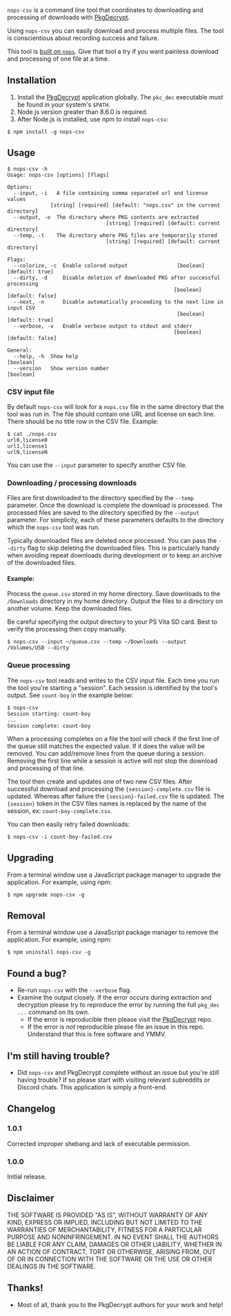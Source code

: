 `nops-csv` is a command line tool that coordinates to downloading and processing
of downloads with [PkgDecrypt](https://github.com/weaknespase/PkgDecrypt/).

Using `nops-csv` you can easily download and process multiple files. The tool is
conscientious about recording success and failure.

This tool is [built on `nops`](https://www.npmjs.com/package/nops). Give that
tool a try if you want painless download and processing of one file at a time.

## Installation

1. Install the [PkgDecrypt](https://github.com/weaknespase/PkgDecrypt/)
application globally. The `pkc_dec` executable _must_ be found in your
system's `$PATH`.
2. Node.js version greater than 8.6.0 is required.
3. After Node.js is installed, use npm to install `nops-csv`:

```
$ npm install -g nops-csv
```

## Usage

```
$ nops-csv -h
Usage: nops-csv [options] [flags]

Options:
  --input, -i   A file containing comma separated url and license values
              [string] [required] [default: "nops.csv" in the current directory]
  --output, -o  The directory where PKG contents are extracted
                                [string] [required] [default: current directory]
  --temp, -t    The directory where PKG files are temporarily stored
                                [string] [required] [default: current directory]

Flags:
  --colorize, -c  Enable colored output                [boolean] [default: true]
  --dirty, -d     Disable deletion of downloaded PKG after successful processing
                                                      [boolean] [default: false]
  --next, -n      Disable automatically proceeding to the next line in input CSV
                                                       [boolean] [default: true]
  --verbose, -v   Enable verbose output to stdout and stderr
                                                      [boolean] [default: false]

General:
  --help, -h  Show help                                                [boolean]
  --version   Show version number                                      [boolean]
```

### CSV input file

By default `nops-csv` will look for a `nops.csv` file in the same directory that
the tool was run in. The file should contain one URL and license on each line.
There should be no title row in the CSV file. Example:

```
$ cat ./nops.csv
url0,license0
url1,license1
urlN,licenseN
```

You can use the `--input` parameter to specify another CSV file.

### Downloading / processing downloads

Files are first downloaded to the directory specified by the `--temp` parameter.
Once the download is complete the download is processed. The processed files are
saved to the directory specified by the `--output` parameter. For simplicity,
each of these parameters defaults to the directory which the `nops-csv` tool was
run.

Typically downloaded files are deleted once processed. You can pass the
`--dirty` flag to skip deleting the downloaded files. This is particularly
handy when avoiding repeat downloads during development or to keep an archive of
the downloaded files.

#### Example:

Process the `queue.csv` stored in my home directory. Save downloads to the
`/Downloads` directory in my home directory. Output the files to a directory on
another volume. Keep the downloaded files.

Be careful specifying the output directory to your PS Vita SD card. Best to
verify the processing then copy manually.

```
$ nops-csv --input ~/queue.csv --temp ~/Downloads --output /Volumes/USB --dirty
```

### Queue processing

The `nops-csv` tool reads and writes to the CSV input file. Each time you run
the tool you're starting a "session". Each session is identified by the tool's
output. See `count-boy` in the example below:

```
$ nops-csv
Session starting: count-boy
...
Session complete: count-boy
```

When a processing completes on a file the tool will check if the first line of
the queue still matches the expected value. If it does the value will be
removed. You can add/remove lines from the queue during a session. Removing the
first line while a session is active will not stop the download and processing
of that line.

The tool then create and updates one of two new CSV files. After successful
download and processing the `{session}-complete.csv` file is updated. Whereas
after failure the `{session}-failed.csv` file is updated. The `{session}` token
in the CSV files names is replaced by the name of the session, ex:
`count-boy-complete.csv`.

You can then easily retry failed downloads:

```
$ nops-csv -i count-boy-failed.csv
```

## Upgrading

From a terminal window use a JavaScript package manager to upgrade the
application. For example, using npm:

```
$ npm upgrade nops-csv -g
```

## Removal

From a terminal window use a JavaScript package manager to remove the
application. For example, using npm:

```
$ npm uninstall nops-csv -g
```

## Found a bug?

* Re-run `nops-csv` with the `--verbose` flag.
* Examine the output closely. If the error occurs during extraction and
decryption please try to reproduce the error by running the full `pkg_dec ...`
command on its own.
  * If the error is reproducible then please visit the
  [PkgDecrypt](https://github.com/weaknespase/PkgDecrypt/) repo.
  * If the error is _not_ reproducible please file an issue in this repo.
  Understand that this is free software and YMMV.

## I'm still having trouble?

* Did `nops-csv` and PkgDecrypt complete without an issue but you're still
having trouble? If so please start with visiting relevant subreddits or Discord
chats. This application is simply a front-end.

## Changelog

### 1.0.1

Corrected improper shebang and lack of executable permission.

### 1.0.0

Initial release.

## Disclaimer

THE SOFTWARE IS PROVIDED "AS IS", WITHOUT WARRANTY OF ANY KIND, EXPRESS OR
IMPLIED, INCLUDING BUT NOT LIMITED TO THE WARRANTIES OF MERCHANTABILITY, FITNESS
FOR A PARTICULAR PURPOSE AND NONINFRINGEMENT. IN NO EVENT SHALL THE AUTHORS BE
LIABLE FOR ANY CLAIM, DAMAGES OR OTHER LIABILITY, WHETHER IN AN ACTION OF
CONTRACT, TORT OR OTHERWISE, ARISING FROM, OUT OF OR IN CONNECTION WITH THE
SOFTWARE OR THE USE OR OTHER DEALINGS IN THE SOFTWARE.

## Thanks!

* Most of all, thank you to the PkgDecrypt authors for your work and help!
